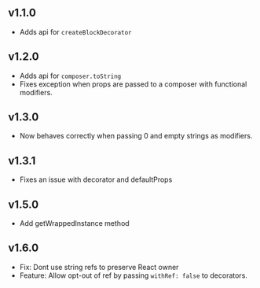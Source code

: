 ## v1.1.0

- Adds api for `createBlockDecorator`

## v1.2.0

- Adds api for `composer.toString`
- Fixes exception when props are passed to a composer with functional modifiers.

## v1.3.0

- Now behaves correctly when passing 0 and empty strings as modifiers.

## v1.3.1

- Fixes an issue with decorator and defaultProps


## v1.5.0

- Add getWrappedInstance method

## v1.6.0

- Fix: Dont use string refs to preserve React owner
- Feature: Allow opt-out of ref by passing `withRef: false` to decorators.